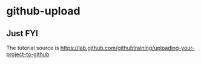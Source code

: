 # github-upload

## Just FYI
The tutorial source is https://lab.github.com/githubtraining/uploading-your-project-to-github
